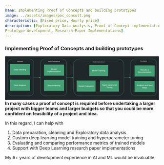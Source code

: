 ```yaml
---
name: Implementing Proof of Concepts and building prototypes
image: ../assets/images/poc_consult.png
characteristic: [Fixed price, Hourly price]
description: [Exploratory Data Analysis, Proof of Concept implementation, 
Prototype development, Research Paper Implementations]
---
```

### Implementing Proof of Concepts and building prototypes
![POC consultation](../assets/images/poc_thin.png)
**In many cases a proof of concept is required before undertaking a larger project with bigger teams and
larger budgets so that you could be more confident on feasibility of a project and idea.** 

In this regard, I can help with
1. Data preparation, cleaning and Exploratory data analysis
2. Custom deep learning model training and hyperparameter tuning
3. Evaluating and comparing performance metrics of trained models
4. Support with Deep Learning research paper implementations

My 6+ years of development experience in AI and ML would be invaluable